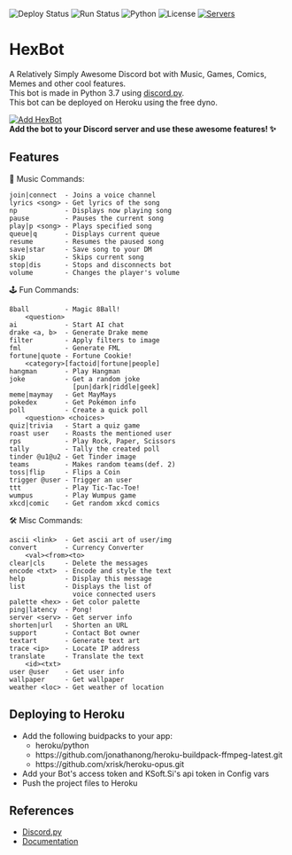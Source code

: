 ![Deploy Status](https://img.shields.io/github/workflow/status/1Prototype1/HexBot/Run?label=Deploy&logo=heroku) ![Run Status](https://img.shields.io/github/workflow/status/1Prototype1/HexBot/Run?label=Run&logo=heroku) ![Python](https://img.shields.io/badge/python-v3.7.9-blue?logo=python&logoColor=ffe873) ![License](https://img.shields.io/github/license/1Prototype1/HexBot) [![Servers](https://img.shields.io/badge/servers-19-FF355E?style=social&logo=discord)](https://discord.com/oauth2/authorize?client_id=747461870629290035&scope=bot&permissions=57344)
# HexBot
A Relatively Simply Awesome Discord bot with Music, Games, Comics, Memes and other cool features. <br>
This bot is made in Python 3.7 using [discord.py](https://github.com/Rapptz/discord.py).<br>
This bot can be deployed on Heroku using the free dyno.

[![Add HexBot](https://img.shields.io/badge/-Add%20Bot-141B2E?style=for-the-badge&logo=discord)](https://discord.com/oauth2/authorize?client_id=747461870629290035&scope=bot&permissions=57344) <br>
**Add the bot to your Discord server and use these awesome features! :sparkles:**

Features
---
:musical_note: Music Commands:
```
join|connect  - Joins a voice channel
lyrics <song> - Get lyrics of the song
np            - Displays now playing song
pause         - Pauses the current song
play|p <song> - Plays specified song
queue|q       - Displays current queue
resume        - Resumes the paused song
save|star     - Save song to your DM
skip          - Skips current song
stop|dis      - Stops and disconnects bot
volume        - Changes the player's volume
```
:joystick: Fun Commands:
```
8ball         - Magic 8Ball!
    <question>
ai            - Start AI chat
drake <a, b>  - Generate Drake meme
filter        - Apply filters to image
fml           - Generate FML
fortune|quote - Fortune Cookie!
    <category>[factoid|fortune|people]
hangman       - Play Hangman
joke          - Get a random joke
                [pun|dark|riddle|geek]
meme|maymay   - Get MayMays
pokedex       - Get Pokémon info
poll          - Create a quick poll
    <question> <choices>
quiz|trivia   - Start a quiz game
roast user    - Roasts the mentioned user
rps           - Play Rock, Paper, Scissors
tally         - Tally the created poll
tinder @u1@u2 - Get Tinder image
teams         - Makes random teams(def. 2)
toss|flip     - Flips a Coin
trigger @user - Trigger an user
ttt           - Play Tic-Tac-Toe!
wumpus        - Play Wumpus game
xkcd|comic    - Get random xkcd comics
```
🛠 Misc Commands:
```
ascii <link>  - Get ascii art of user/img
convert       - Currency Converter
    <val><from><to>
clear|cls     - Delete the messages
encode <txt>  - Encode and style the text
help          - Display this message
list          - Displays the list of
                voice connected users
palette <hex> - Get color palette
ping|latency  - Pong!
server <serv> - Get server info
shorten|url   - Shorten an URL
support       - Contact Bot owner
textart       - Generate text art
trace <ip>    - Locate IP address
translate     - Translate the text
    <id><txt>
user @user    - Get user info
wallpaper     - Get wallpaper
weather <loc> - Get weather of location
```
Deploying to Heroku
---
- Add the following buidpacks to your app:
  - heroku/python
  - https<span>://</span>github.com/jonathanong/heroku-buildpack-ffmpeg-latest.git
  - https<span>://</span>github.com/xrisk/heroku-opus.git
- Add your Bot's access token and KSoft.Si's api token in Config vars
- Push the project files to Heroku

References
---
- [Discord.py](https://github.com/Rapptz/discord.py)
- [Documentation](https://discordpy.readthedocs.io/en/latest/index.html)
